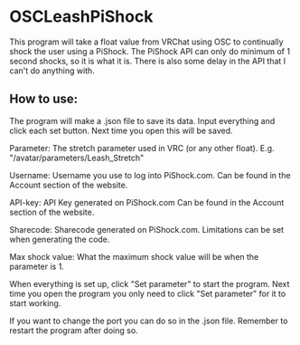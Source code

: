 # OSCLeashPiShock
This program will take a float value from VRChat using OSC to continually shock the user using a PiShock. The PiShock API can only do minimum of 1 second shocks, so it is what it is. There is also some delay in the API that I can't do anything with.

## How to use: 
The program will make a .json file to save its data.
Input everything and click each set button. Next time you open this will be saved.

Parameter: The stretch parameter used in VRC (or any other float). E.g. "/avatar/parameters/Leash_Stretch"

Username: Username you use to log into PiShock.com. Can be found in the Account section of the website.

API-key: API Key generated on PiShock.com Can be found in the Account section of the website.

Sharecode: Sharecode generated on PiShock.com. Limitations can be set when generating the code.

Max shock value: What the maximum shock value will be when the parameter is 1.

When everything is set up, click "Set parameter" to start the program. 
Next time you open the program you only need to click "Set parameter" for it to start working.

If you want to change the port you can do so in the .json file. Remember to restart the program after doing so.
